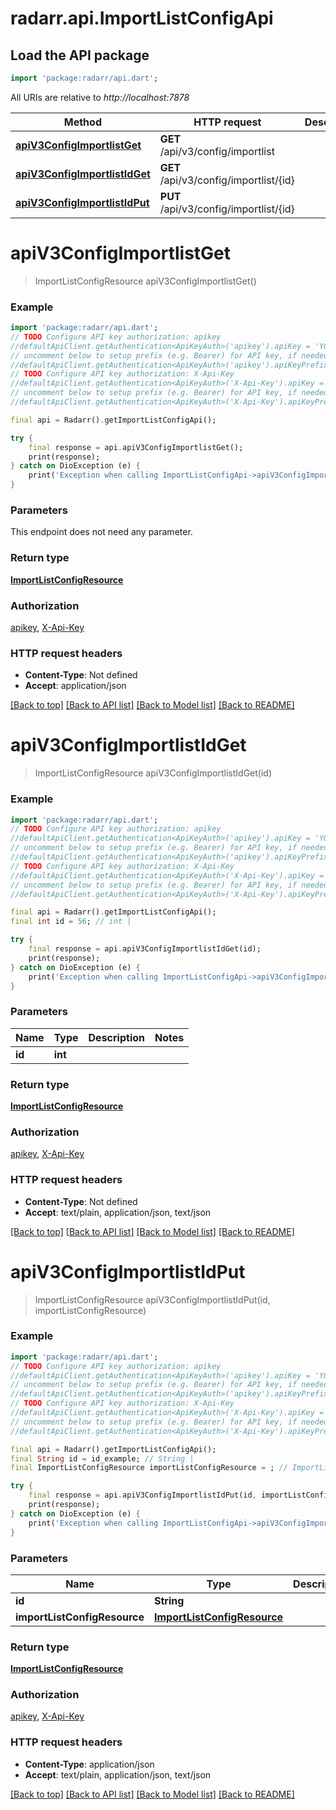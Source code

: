 # radarr.api.ImportListConfigApi

## Load the API package
```dart
import 'package:radarr/api.dart';
```

All URIs are relative to *http://localhost:7878*

Method | HTTP request | Description
------------- | ------------- | -------------
[**apiV3ConfigImportlistGet**](ImportListConfigApi.md#apiv3configimportlistget) | **GET** /api/v3/config/importlist | 
[**apiV3ConfigImportlistIdGet**](ImportListConfigApi.md#apiv3configimportlistidget) | **GET** /api/v3/config/importlist/{id} | 
[**apiV3ConfigImportlistIdPut**](ImportListConfigApi.md#apiv3configimportlistidput) | **PUT** /api/v3/config/importlist/{id} | 


# **apiV3ConfigImportlistGet**
> ImportListConfigResource apiV3ConfigImportlistGet()



### Example
```dart
import 'package:radarr/api.dart';
// TODO Configure API key authorization: apikey
//defaultApiClient.getAuthentication<ApiKeyAuth>('apikey').apiKey = 'YOUR_API_KEY';
// uncomment below to setup prefix (e.g. Bearer) for API key, if needed
//defaultApiClient.getAuthentication<ApiKeyAuth>('apikey').apiKeyPrefix = 'Bearer';
// TODO Configure API key authorization: X-Api-Key
//defaultApiClient.getAuthentication<ApiKeyAuth>('X-Api-Key').apiKey = 'YOUR_API_KEY';
// uncomment below to setup prefix (e.g. Bearer) for API key, if needed
//defaultApiClient.getAuthentication<ApiKeyAuth>('X-Api-Key').apiKeyPrefix = 'Bearer';

final api = Radarr().getImportListConfigApi();

try {
    final response = api.apiV3ConfigImportlistGet();
    print(response);
} catch on DioException (e) {
    print('Exception when calling ImportListConfigApi->apiV3ConfigImportlistGet: $e\n');
}
```

### Parameters
This endpoint does not need any parameter.

### Return type

[**ImportListConfigResource**](ImportListConfigResource.md)

### Authorization

[apikey](../README.md#apikey), [X-Api-Key](../README.md#X-Api-Key)

### HTTP request headers

 - **Content-Type**: Not defined
 - **Accept**: application/json

[[Back to top]](#) [[Back to API list]](../README.md#documentation-for-api-endpoints) [[Back to Model list]](../README.md#documentation-for-models) [[Back to README]](../README.md)

# **apiV3ConfigImportlistIdGet**
> ImportListConfigResource apiV3ConfigImportlistIdGet(id)



### Example
```dart
import 'package:radarr/api.dart';
// TODO Configure API key authorization: apikey
//defaultApiClient.getAuthentication<ApiKeyAuth>('apikey').apiKey = 'YOUR_API_KEY';
// uncomment below to setup prefix (e.g. Bearer) for API key, if needed
//defaultApiClient.getAuthentication<ApiKeyAuth>('apikey').apiKeyPrefix = 'Bearer';
// TODO Configure API key authorization: X-Api-Key
//defaultApiClient.getAuthentication<ApiKeyAuth>('X-Api-Key').apiKey = 'YOUR_API_KEY';
// uncomment below to setup prefix (e.g. Bearer) for API key, if needed
//defaultApiClient.getAuthentication<ApiKeyAuth>('X-Api-Key').apiKeyPrefix = 'Bearer';

final api = Radarr().getImportListConfigApi();
final int id = 56; // int | 

try {
    final response = api.apiV3ConfigImportlistIdGet(id);
    print(response);
} catch on DioException (e) {
    print('Exception when calling ImportListConfigApi->apiV3ConfigImportlistIdGet: $e\n');
}
```

### Parameters

Name | Type | Description  | Notes
------------- | ------------- | ------------- | -------------
 **id** | **int**|  | 

### Return type

[**ImportListConfigResource**](ImportListConfigResource.md)

### Authorization

[apikey](../README.md#apikey), [X-Api-Key](../README.md#X-Api-Key)

### HTTP request headers

 - **Content-Type**: Not defined
 - **Accept**: text/plain, application/json, text/json

[[Back to top]](#) [[Back to API list]](../README.md#documentation-for-api-endpoints) [[Back to Model list]](../README.md#documentation-for-models) [[Back to README]](../README.md)

# **apiV3ConfigImportlistIdPut**
> ImportListConfigResource apiV3ConfigImportlistIdPut(id, importListConfigResource)



### Example
```dart
import 'package:radarr/api.dart';
// TODO Configure API key authorization: apikey
//defaultApiClient.getAuthentication<ApiKeyAuth>('apikey').apiKey = 'YOUR_API_KEY';
// uncomment below to setup prefix (e.g. Bearer) for API key, if needed
//defaultApiClient.getAuthentication<ApiKeyAuth>('apikey').apiKeyPrefix = 'Bearer';
// TODO Configure API key authorization: X-Api-Key
//defaultApiClient.getAuthentication<ApiKeyAuth>('X-Api-Key').apiKey = 'YOUR_API_KEY';
// uncomment below to setup prefix (e.g. Bearer) for API key, if needed
//defaultApiClient.getAuthentication<ApiKeyAuth>('X-Api-Key').apiKeyPrefix = 'Bearer';

final api = Radarr().getImportListConfigApi();
final String id = id_example; // String | 
final ImportListConfigResource importListConfigResource = ; // ImportListConfigResource | 

try {
    final response = api.apiV3ConfigImportlistIdPut(id, importListConfigResource);
    print(response);
} catch on DioException (e) {
    print('Exception when calling ImportListConfigApi->apiV3ConfigImportlistIdPut: $e\n');
}
```

### Parameters

Name | Type | Description  | Notes
------------- | ------------- | ------------- | -------------
 **id** | **String**|  | 
 **importListConfigResource** | [**ImportListConfigResource**](ImportListConfigResource.md)|  | [optional] 

### Return type

[**ImportListConfigResource**](ImportListConfigResource.md)

### Authorization

[apikey](../README.md#apikey), [X-Api-Key](../README.md#X-Api-Key)

### HTTP request headers

 - **Content-Type**: application/json
 - **Accept**: text/plain, application/json, text/json

[[Back to top]](#) [[Back to API list]](../README.md#documentation-for-api-endpoints) [[Back to Model list]](../README.md#documentation-for-models) [[Back to README]](../README.md)

